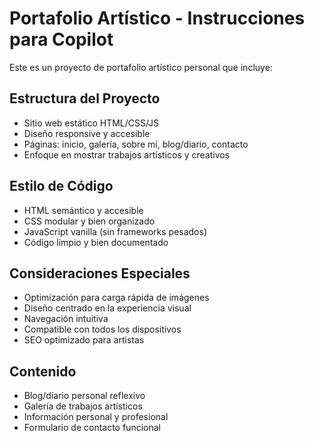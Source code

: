 <!-- Use this file to provide workspace-specific custom instructions to Copilot. For more details, visit https://code.visualstudio.com/docs/copilot/copilot-customization#_use-a-githubcopilotinstructionsmd-file -->

# Portafolio Artístico - Instrucciones para Copilot

Este es un proyecto de portafolio artístico personal que incluye:

## Estructura del Proyecto
- Sitio web estático HTML/CSS/JS
- Diseño responsive y accesible
- Páginas: inicio, galería, sobre mí, blog/diario, contacto
- Enfoque en mostrar trabajos artísticos y creativos

## Estilo de Código
- HTML semántico y accesible
- CSS modular y bien organizado
- JavaScript vanilla (sin frameworks pesados)
- Código limpio y bien documentado

## Consideraciones Especiales
- Optimización para carga rápida de imágenes
- Diseño centrado en la experiencia visual
- Navegación intuitiva
- Compatible con todos los dispositivos
- SEO optimizado para artistas

## Contenido
- Blog/diario personal reflexivo
- Galería de trabajos artísticos
- Información personal y profesional
- Formulario de contacto funcional

